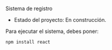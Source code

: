 <hi>Sistema de registro</h1>

- Estado del proyecto: En construcción.

Para ejecutar el sistema, debes poner:

``npm install react``

